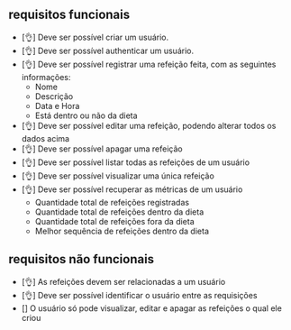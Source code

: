## requisitos funcionais
- [👌] Deve ser possível criar um usuário.
- [👌] Deve ser possível authenticar um  usuário.
- [👌] Deve ser possível registrar uma refeição feita, com as seguintes informações:
  - Nome
  - Descrição
  - Data e Hora
  - Está dentro ou não da dieta
- [👌] Deve ser possível editar uma refeição, podendo alterar todos os dados acima
- [👌] Deve ser possível apagar uma refeição
- [👌] Deve ser possível listar todas as refeições de um usuário
- [👌] Deve ser possível visualizar uma única refeição
- [👌] Deve ser possível recuperar as métricas de um usuário
  - Quantidade total de refeições registradas
  - Quantidade total de refeições dentro da dieta
  - Quantidade total de refeições fora da dieta
  - Melhor sequência de refeições dentro da dieta

## requisitos não funcionais
- [👌] As refeições devem ser relacionadas a um usuário
- [👌] Deve ser possível identificar o usuário entre as requisições
- [] O usuário só pode visualizar, editar e apagar as refeições o qual ele criou

